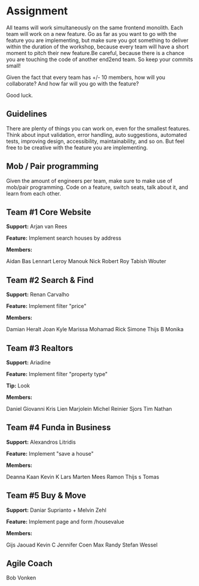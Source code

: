 # Assignment
All teams will work simultaneously on the same frontend monolith. Each team will work on a new feature. Go as far as you want to go with the feature you are implementing, but make sure you got something to deliver within the duration of the workshop, because every team will have a short moment to pitch their new feature.Be careful, because there is a chance you are touching the code of another end2end team. So keep your commits small!

Given the fact that every team has +/- 10 members, how will you collaborate? And how far will you go with the feature?

Good luck.

## Guidelines
There are plenty of things you can work on, even for the smallest features. Think about input validation, error handling, auto suggestions, automated tests, improving design, accessibility, maintainability, and so on. But feel free to be creative with the feature you are implementing.

## Mob / Pair programming

Given the amount of engineers per team, make sure to make use of mob/pair programming. Code on a feature, switch seats, talk about it, and learn from each other.

## Team #1 Core Website

**Support:** Arjan van Rees

**Feature:** Implement search houses by address

**Members:**

Aidan
Bas
Lennart
Leroy
Manouk
Nick
Robert
Roy
Tabish
Wouter

## Team #2 Search & Find

**Support:** Renan Carvalho

**Feature:** Implement filter "price"

**Members:**

Damian
Heralt
Joan
Kyle
Marissa
Mohamad
Rick
Simone
Thijs B
Monika

## Team #3 Realtors

**Support:** Ariadine

**Feature:** Implement filter "property type"

**Tip:** Look

**Members:**

Daniel
Giovanni
Kris
Lien
Marjolein
Michel
Reinier
Sjors
Tim
Nathan

## Team #4 Funda in Business

**Support:** Alexandros Litridis

**Feature:** Implement "save a house"

**Members:**

Deanna
Kaan
Kevin K
Lars
Marten
Mees
Ramon
Thijs s
Tomas

## Team #5 Buy & Move

**Support:** Daniar Suprianto + Melvin Zehl

**Feature:** Implement page and form /housevalue

**Members:**

Gijs
Jaouad
Kevin C
Jennifer
Coen
Max
Randy
Stefan
Wessel

## Agile Coach

Bob Vonken

